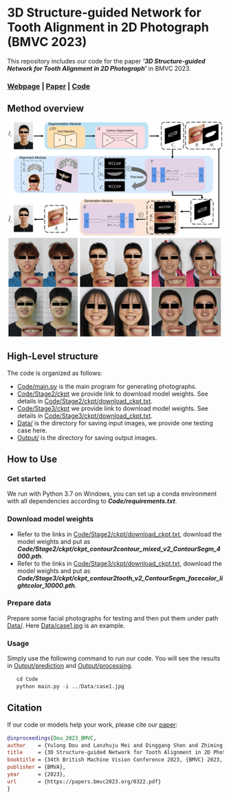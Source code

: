 # 3D Structure-guided Network for Tooth Alignment in 2D Photograph (BMVC 2023)

This repository includes our code for the paper ***'3D Structure-guided Network for Tooth Alignment in 2D Photograph'*** in BMVC 2023. 
### [Webpage](https://proceedings.bmvc2023.org/322/) | [Paper](https://arxiv.org/abs/2310.11106) | [Code](https://github.com/douyl/2DToothAlignment/tree/master)

## Method overview
<img src="./Code/config/Method%20overview.png"  width="500" />
<img src="./Code/config/Result%20overview.png"  width="500" />


## High-Level structure
The code is organized as follows:
* [Code/main.py](./Code/main.py) is the main program for generating photographs.
* [Code/Stage2/ckpt](./Code/Stage2/ckpt) we provide link to download model weights. See details in [Code/Stage2/ckpt/download_ckpt.txt](./Code/Stage2/ckpt/download_ckpt.txt).
* [Code/Stage3/ckpt](./Code/Stage3/ckpt) we provide link to download model weights. See details in [Code/Stage3/ckpt/download_ckpt.txt](./Code/Stage3/ckpt/download_ckpt.txt).
* [Data/](./Data) is the directory for saving input images, we provide one testing case here.
* [Output/](./Output) is the directory for saving output images.

## How to Use

### Get started
We run with Python 3.7 on Windows, you can set up a conda environment with all dependencies according to ***Code/requirements.txt***.

### Download model weights
* Refer to the links in [Code/Stage2/ckpt/download_ckpt.txt](./Code/Stage2/ckpt/download_ckpt.txt), download the model weights and put as ***Code/Stage2/ckpt/ckpt_contour2contour_mixed_v2_ContourSegm_4000.pth***.
* Refer to the links in [Code/Stage3/ckpt/download_ckpt.txt](./Code/Stage3/ckpt/download_ckpt.txt), download the model weights and put as ***Code/Stage3/ckpt/ckpt_contour2tooth_v2_ContourSegm_facecolor_lightcolor_10000.pth***.

### Prepare data
Prepare some facial photographs for testing and then put them under path [Data/](./Data). Here [Data/case1.jpg](./Data/case1.jpg) is an example.

### Usage
Simply use the following command to run our code. You will see the results in [Output/prediction](./Output/prediction) and [Output/processing](./Output/processing).
```python
   cd Code
   python main.py -i ../Data/case1.jpg
```

## Citation

If our code or models help your work, please cite our [paper](https://arxiv.org/abs/2310.11106):
```BibTeX
@inproceedings{Dou_2023_BMVC,
author    = {Yulong Dou and Lanzhuju Mei and Dinggang Shen and Zhiming Cui},
title     = {3D Structure-guided Network for Tooth Alignment in 2D Photograph},
booktitle = {34th British Machine Vision Conference 2023, {BMVC} 2023, Aberdeen, UK, November 20-24, 2023},
publisher = {BMVA},
year      = {2023},
url       = {https://papers.bmvc2023.org/0322.pdf}
}
```
